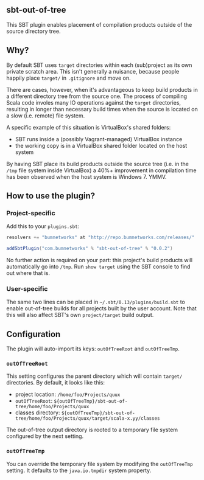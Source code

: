 ## sbt-out-of-tree

This SBT plugin enables placement of compilation products outside of
the source directory tree.

## Why?

By default SBT uses `target` directories within each (sub)project as its own
private scratch area. This isn't generally a nuisance, because people happily
place `target/` in `.gitignore` and move on.

There are cases, however, when it's advantageous to keep build products in a
different directory tree from the source one. The process of compiling Scala
code involes many IO operations against the `target` directories, resulting in
longer than necessary build times when the source is located on a slow (i.e.
remote) file system.

A specific example of this situation is VirtualBox's shared folders:

* SBT runs inside a (possibly Vagrant-managed) VirtualBox instance
* the working copy is in a VirtualBox shared folder located on the host system

By having SBT place its build products outside the source tree (i.e. in the
`/tmp` file system inside VirtualBox) a 40%+ improvement in compilation time
has been observed when the host system is Windows 7. YMMV.

## How to use the plugin?

### Project-specific

Add this to your `plugins.sbt`:

```scala
resolvers += "bumnetworks" at "http://repo.bumnetworks.com/releases/"

addSbtPlugin("com.bumnetworks" % "sbt-out-of-tree" % "0.0.2")
```

No further action is required on your part: this project's build products will
automatically go into `/tmp`. Run `show target` using the SBT console to find
out where that is.

### User-specific

The same two lines can be placed in `~/.sbt/0.13/plugins/build.sbt` to enable
out-of-tree builds for all projects built by the user account. Note that this
will also affect SBT's own `project/target` build output.

## Configuration

The plugin will auto-import its keys: `outOfTreeRoot` and `outOfTreeTmp`.

### `outOfTreeRoot`

This setting configures the parent directory which will contain `target/`
directories. By default, it looks like this:

* project location: `/home/foo/Projects/quux`
* `outOfTreeRoot`: `${outOfTreeTmp}/sbt-out-of-tree/home/foo/Projects/quux`
* classes directory: `${outOfTreeTmp}/sbt-out-of-tree/home/foo/Projects/quux/target/scala-x.yy/classes`

The out-of-tree output directory is rooted to a temporary file system
configured by the next setting.

### `outOfTreeTmp`

You can override the temporary file system by modifying the `outOfTreeTmp`
setting. It defaults to the `java.io.tmpdir` system property.
